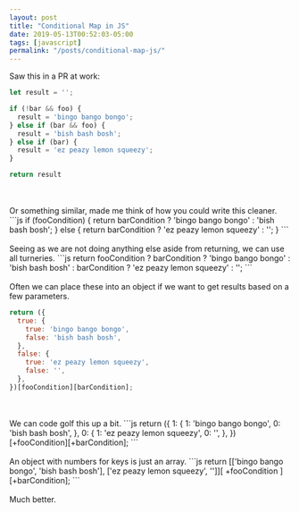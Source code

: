 ```yaml
---
layout: post
title: "Conditional Map in JS"
date: 2019-05-13T00:52:03-05:00
tags: [javascript]
permalink: "/posts/conditional-map-js/"
---
```


Saw this in a PR at work:
```js
let result = '';

if (!bar && foo) {
  result = 'bingo bango bongo';
} else if (bar && foo) {
  result = 'bish bash bosh';
} else if (bar) {
  result = 'ez peazy lemon squeezy';
}

return result
```
<br>
<br>
Or something similar, made me think of how you could write this cleaner.
```js
if (fooCondition) {
  return barCondition ? 'bingo bango bongo' : 'bish bash bosh';
} else {
  return barCondition ? 'ez peazy lemon squeezy' : '';
}
```
<br>
<br>
Seeing as we are not doing anything else aside from returning, we can use all turneries.
```js
return fooCondition
  ? barCondition
    ? 'bingo bango bongo'
    : 'bish bash bosh'
  : barCondition
  ? 'ez peazy lemon squeezy'
  : '';
```
<br>
<br>
Often we can place these into an object if we want to get results based on a few parameters.

```js
return ({
  true: {
    true: 'bingo bango bongo',
    false: 'bish bash bosh',
  },
  false: {
    true: 'ez peazy lemon squeezy',
    false: '',
  },
})[fooCondition][barCondition];
```
<br>
<br>
We can code golf this up a bit.
```js
return ({
  1: {
    1: 'bingo bango bongo',
    0: 'bish bash bosh',
  },
  0: {
    1: 'ez peazy lemon squeezy',
    0: '',
  },
})[+fooCondition][+barCondition];
```
<br>
<br>
An object with numbers for keys is just an array.
```js
return [['bingo bango bongo', 'bish bash bosh'], ['ez peazy lemon squeezy', '']][
    +fooCondition
][+barCondition];
```
<br>
<br>
Much better.
